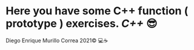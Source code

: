 # Here you have some C++ function ( prototype ) exercises. ***C++*** 😎
Diego Enrique Murillo Correa 2021©️ 💻☕

